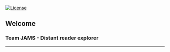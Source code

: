 [![License](https://img.shields.io/badge/License-Apache%202.0-blue.svg)](https://opensource.org/licenses/Apache-2.0)

## Welcome

### Team JAMS - Distant reader explorer

<hr>
